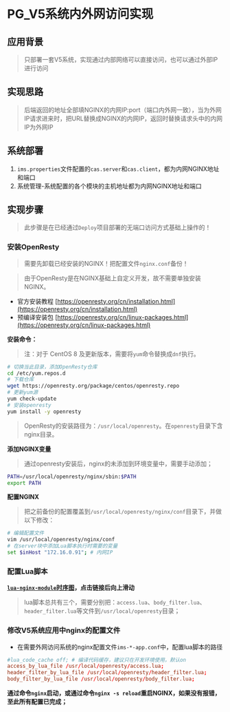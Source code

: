 # PG_V5系统内外网访问实现


## 应用背景

> 只部署一套V5系统，实现通过内部网络可以直接访问，也可以通过外部IP进行访问



## 实现思路

> 后端返回的地址全部填NGINX的内网IP:port（端口内外网一致），当为外网IP请求进来时，把URL替换成NGINX的内网IP，返回时替换请求头中的内网IP为外网IP


## 系统部署

1. `ims.properties`文件配置的`cas.server`和`cas.client`，都为内网NGINX地址和端口
2. 系统管理-系统配置的各个模块的主机地址都为内网NGINX地址和端口



## 实现步骤

> 此步骤是在已经通过`Deploy`项目部署的无端口访问方式基础上操作的！


### 安装OpenResty


> 需要先卸载已经安装的NGINX！把配置文件`nginx.conf`备份！


> 由于OpenResty是在NGINX基础上自定义开发，故不需要单独安装NGINX。

* 官方安装教程 [https://openresty.org/cn/installation.html](https://openresty.org/cn/installation.html)
* 预编译安装包 [https://openresty.org/cn/linux-packages.html](https://openresty.org/cn/linux-packages.html)


**安装命令：**

> 注：对于 CentOS 8 及更新版本，需要将`yum`命令替换成`dnf`执行。

```bash
# 切换当此目录，添加OpenResty仓库
cd /etc/yum.repos.d
# 下载仓库
wget https://openresty.org/package/centos/openresty.repo
# 更新yum源
yum check-update
# 安装openresty
yum install -y openresty
```

> OpenResty的安装路径为：`/usr/local/openresty`。在`openresty`目录下含nginx目录。


**添加NGINX变量**

> 通过openresty安装后，nginx的未添加到环境变量中，需要手动添加；

```bash
PATH=/usr/local/openresty/nginx/sbin:$PATH
export PATH
```


**配置NGINX**

> 把之前备份的配置覆盖到`/usr/local/openresty/nginx/conf`目录下，并做以下修改：

```bash
# 编辑配置文件
vim /usr/local/openresty/nginx/conf
# 在server块中添加Lua脚本执行时需要的变量
set $inHost "172.16.0.91"; # 内网IP
```



### 配置Lua脚本

**[`lua-nginx-module`时序图](https://github.com/openresty/lua-nginx-module#lua_load_resty_core)，点击链接后向上滑动**

> lua脚本总共有三个，需要分别把：`access.lua`、`body_filter.lua`、`header_filter.lua`等文件到`/usr/local/openresty`目录；



### 修改V5系统应用中nginx的配置文件

- 在需要外网访问系统的nginx配置文件`ims-*-app.conf`中，配置lua脚本的路径

```conf
#lua_code_cache off; # 编译代码缓存，建议只在开发环境使用，默认on
access_by_lua_file /usr/local/openresty/access.lua;
header_filter_by_lua_file /usr/local/openresty/header_filter.lua;
body_filter_by_lua_file /usr/local/openresty/body_filter.lua;
```

**通过命令`nginx`启动，或通过命令`nginx -s reload`重启NGINX，如果没有报错，至此所有配置已完成；**


